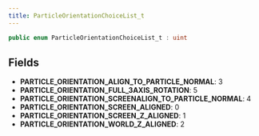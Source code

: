 ```yaml
---
title: ParticleOrientationChoiceList_t
---
```


```csharp
public enum ParticleOrientationChoiceList_t : uint
```

## Fields

- **PARTICLE_ORIENTATION_ALIGN_TO_PARTICLE_NORMAL**: 3
- **PARTICLE_ORIENTATION_FULL_3AXIS_ROTATION**: 5
- **PARTICLE_ORIENTATION_SCREENALIGN_TO_PARTICLE_NORMAL**: 4
- **PARTICLE_ORIENTATION_SCREEN_ALIGNED**: 0
- **PARTICLE_ORIENTATION_SCREEN_Z_ALIGNED**: 1
- **PARTICLE_ORIENTATION_WORLD_Z_ALIGNED**: 2

